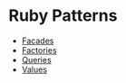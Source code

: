 # Ruby Patterns
- [Facades](facades.md)
- [Factories](factories.md)
- [Queries](queries.md)
- [Values](values.md)
